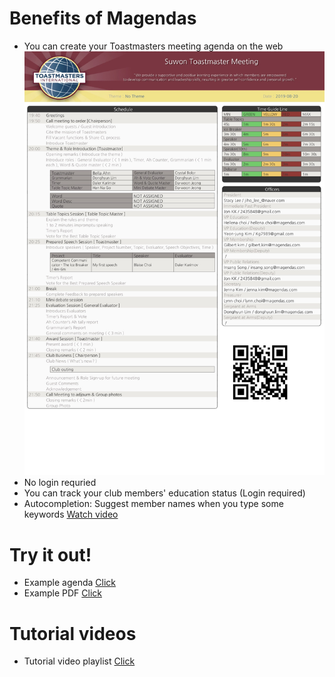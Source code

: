 # Benefits of Magendas
- You can create your Toastmasters meeting agenda on the web
![ex_screenshot](./Suwon_Toastmaster_2019-08-20_No_Theme.jpg)
- No login requried
- You can track your club members' education status (Login required)
- Autocompletion: Suggest member names when you type some keywords [Watch video](https://www.youtube.com/watch?v=b_5rAW3woQk&list=PL2d88Z3EcdFYyWGivWEBJbWZcVPbrAy_5&index=9&t=0s)

# Try it out!
- Example agenda [Click](http://magendas.com/service/toast-master/view/meeting_agenda.php?MEETING_ID=603&MEETING_MEMBERSHIP_ID=14&)
- Example PDF [Click](http://magendas.com/service/toast-master/view/meeting_agenda_pdf.php?MEETING_ID=603&MEETING_MEMBERSHIP_ID=14&)

# Tutorial videos
- Tutorial video playlist [Click](https://www.youtube.com/playlist?list=PL2d88Z3EcdFYyWGivWEBJbWZcVPbrAy_5)
